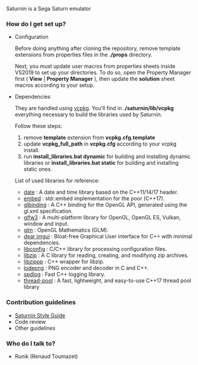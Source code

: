 Saturnin is a Sega Saturn emulator

### How do I get set up? ###

* Configuration
	
	Before doing anything after cloning the repository, remove template extensions from properties files in the **./props** directory.

    Next, you must update user macros from properties sheets inside VS2019 to set up your directories. To do so, open the Property Manager first 
    ( **View** | **Property Manager** ), then update the **solution** sheet macros according to your setup.

* Dependencies 

    They are handled using [vcpkg](https://github.com/Microsoft/vcpkg). You'll find in **./saturnin/lib/vcpkg** everything necessary to build the libraries used by Saturnin.
    
    Follow these steps:
    
    1. remove **template** extension from **vcpkg.cfg.template**
    1. update **vcpkg_full_path** in **vcpkg.cfg** according to your vcpkg install.
    1. run **install_libraries.bat dynamic** for building and installing dynamic libraries or **install_libraries.bat static** for building and installing static ones.
    
    List of used libraries for reference:
    
    * [date](https://github.com/HowardHinnant/date) :  A date and time library based on the C++11/14/17 <chrono> header.
    * [embed](https://github.com/MKlimenko/embed) : std::embed implementation for the poor (C++17).
    * [glbinding](https://github.com/cginternals/glbinding) : A C++ binding for the OpenGL API, generated using the gl.xml specification.
    * [glfw3](https://github.com/glfw/glfw) : A multi-platform library for OpenGL, OpenGL ES, Vulkan, window and input.
    * [glm](https://github.com/g-truc/glm) : OpenGL Mathematics (GLM).
    * [dear imgui](https://github.com/ocornut/imgui) : Bloat-free Graphical User interface for C++ with minimal dependencies.
    * [libconfig](https://github.com/hyperrealm/libconfig) : C/C++ library for processing configuration files.
    * [libzip](https://github.com/nih-at/libzip) : A C library for reading, creating, and modifying zip archives.
    * [libzippp](https://github.com/ctabin/libzippp) : C++ wrapper for libzip.
    * [lodepng](https://github.com/lvandeve/lodepng) : PNG encoder and decoder in C and C++.
    * [spdlog](https://github.com/gabime/spdlog) : Fast C++ logging library.
    * [thread-pool](https://github.com/bshoshany/thread-pool) : A fast, lightweight, and easy-to-use C++17 thread pool library
### Contribution guidelines ###

* [Saturnin Style Guide](wiki/saturnin%20style%20guide.md)
* Code review
* Other guidelines

### Who do I talk to? ###

* Runik (Renaud Toumazet)
